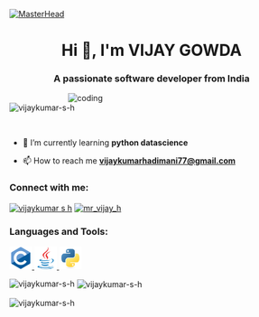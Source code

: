 
 [![MasterHead](https://1.bp.blogspot.com/-7A4WynwLsMw/XbBpCXG8fHI/AAAAAAAAMt4/uOa1bpLskYgrwGbllhSu2SDj_Mig8SXJQCLcBGAsYHQ/s1600/2000_600px.gif)](https://VIJAYKUMAR-S-H.io)
<h1 align="center">Hi 👋, I'm VIJAY GOWDA</h1>
<h3 align="center">A passionate software developer from India</h3>
<img align="right" alt="coding" width="400" src="https://gifdb.com/images/high/coding-skills-loading-dk68v8z0hevjpuiv.gif">


<p align="left"> <img src="https://komarev.com/ghpvc/?username=vijaykumar-s-h&label=Profile%20views&color=0e75b6&style=flat" alt="vijaykumar-s-h" /> </p>

<p align="left"> <a href="https://twitter.com/" target="blank"><img src="https://img.shields.io/twitter/follow/?logo=twitter&style=for-the-badge" alt="" /></a> </p>

- 🌱 I’m currently learning **python datascience**

- 📫 How to reach me **vijaykumarhadimani77@gmail.com**

<h3 align="left">Connect with me:</h3>
<p align="left">
<a href="https://linkedin.com/in/vijaykumar s h" target="blank"><img align="center" src="https://raw.githubusercontent.com/rahuldkjain/github-profile-readme-generator/master/src/images/icons/Social/linked-in-alt.svg" alt="vijaykumar s h" height="30" width="40" /></a>
<a href="https://instagram.com/mr_vijay_h" target="blank"><img align="center" src="https://raw.githubusercontent.com/rahuldkjain/github-profile-readme-generator/master/src/images/icons/Social/instagram.svg" alt="mr_vijay_h" height="30" width="40" /></a>
</p>

<h3 align="left">Languages and Tools:</h3>
<p align="left"> <a href="https://www.cprogramming.com/" target="_blank" rel="noreferrer"> <img src="https://raw.githubusercontent.com/devicons/devicon/master/icons/c/c-original.svg" alt="c" width="40" height="40"/> </a> <a href="https://www.java.com" target="_blank" rel="noreferrer"> <img src="https://raw.githubusercontent.com/devicons/devicon/master/icons/java/java-original.svg" alt="java" width="40" height="40"/> </a> <a href="https://www.python.org" target="_blank" rel="noreferrer"> <img src="https://raw.githubusercontent.com/devicons/devicon/master/icons/python/python-original.svg" alt="python" width="40" height="40"/> </a> </p>

<p><img align="left" src="https://github-readme-stats.vercel.app/api/top-langs?username=vijaykumar-s-h&show_icons=true&locale=en&layout=compact" alt="vijaykumar-s-h" /></p>

<p>&nbsp;<img align="center" src="https://github-readme-stats.vercel.app/api?username=vijaykumar-s-h&show_icons=true&locale=en" alt="vijaykumar-s-h" /></p>

<p><img align="center" src="https://github-readme-streak-stats.herokuapp.com/?user=vijaykumar-s-h&" alt="vijaykumar-s-h" /></p>
 
